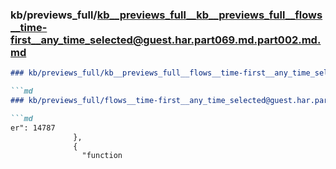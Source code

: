 ### kb/previews_full/kb__previews_full__kb__previews_full__flows__time-first__any_time_selected@guest.har.part069.md.part002.md.md

```md
### kb/previews_full/kb__previews_full__flows__time-first__any_time_selected@guest.har.part069.md.part002.md

```md
### kb/previews_full/flows__time-first__any_time_selected@guest.har.part069.md (part 002)

```md
er": 14787
              },
              {
                "function
```

```

```

```
